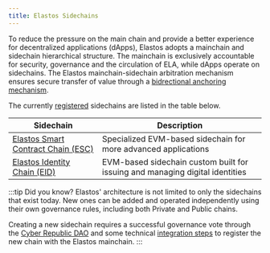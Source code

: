 ```yaml
---
title: Elastos Sidechains
---
```


To reduce the pressure on the main chain and provide a better experience for decentralized applications (dApps), Elastos adopts a mainchain and sidechain hierarchical structure. The mainchain is exclusively accountable for security, governance and the circulation of ELA, while dApps operate on sidechains. The Elastos mainchain-sidechain arbitration mechanism ensures secure transfer of value through a [bidrectional anchoring mechanism](/learn/sidechains/cross-chain).

The currently [registered](/learn/sidechains/registration) sidechains are listed in the table below.

| Sidechain                                                   | Description                                                                  |
| ----------------------------------------------------------- | ---------------------------------------------------------------------------- |
| [Elastos Smart Contract Chain (ESC)](/learn/sidechains/ESC) | Specialized EVM-based sidechain for more advanced applications               |
| [Elastos Identity Chain (EID)](/learn/sidechains/EID)       | EVM-based sidechain custom built for issuing and managing digital identities |

:::tip Did you know?
Elastos' architecture is not limited to only the sidechains that exist today. New ones can be added and operated independently using their own governance rules, including both Private and Public chains.

Creating a new sidechain requires a successful governance vote through the [Cyber Republic DAO](https://www.cyberrepublic.org/suggestion) and some technical [integration steps](/learn/sidechains/registration) to register the new chain with the Elastos mainchain.
:::
